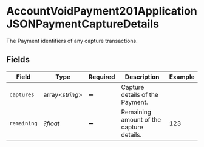 # AccountVoidPayment201ApplicationJSONPaymentCaptureDetails

The Payment identifiers of any capture transactions.


## Fields

| Field                                    | Type                                     | Required                                 | Description                              | Example                                  |
| ---------------------------------------- | ---------------------------------------- | ---------------------------------------- | ---------------------------------------- | ---------------------------------------- |
| `captures`                               | array<*string*>                          | :heavy_minus_sign:                       | Capture details of the Payment.          |                                          |
| `remaining`                              | *?float*                                 | :heavy_minus_sign:                       | Remaining amount of the capture details. | 123                                      |